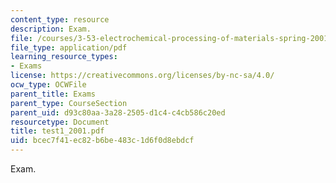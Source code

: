 ```yaml
---
content_type: resource
description: Exam.
file: /courses/3-53-electrochemical-processing-of-materials-spring-2001/bcec7f41ec82b6be483c1d6f0d8ebdcf_test1_2001.pdf
file_type: application/pdf
learning_resource_types:
- Exams
license: https://creativecommons.org/licenses/by-nc-sa/4.0/
ocw_type: OCWFile
parent_title: Exams
parent_type: CourseSection
parent_uid: d93c80aa-3a28-2505-d1c4-c4cb586c20ed
resourcetype: Document
title: test1_2001.pdf
uid: bcec7f41-ec82-b6be-483c-1d6f0d8ebdcf
---
```

Exam.